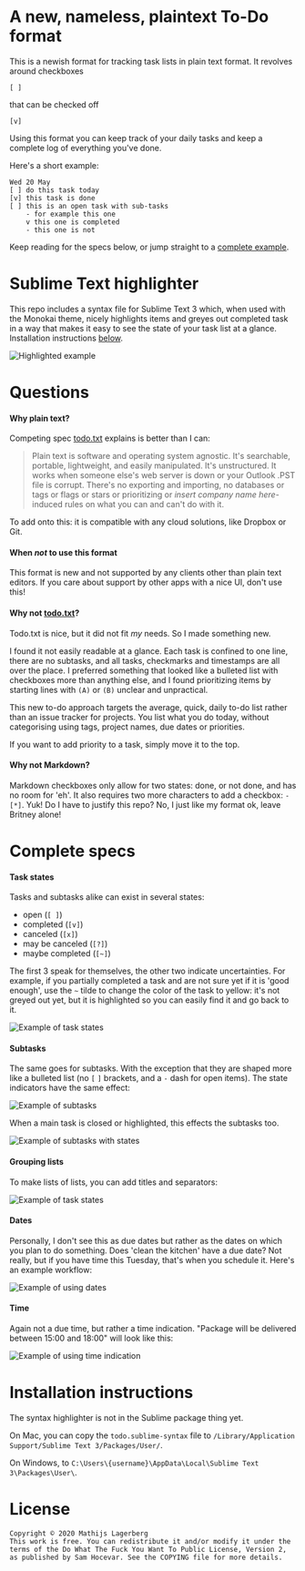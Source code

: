 
# A new, nameless, plaintext To-Do format

This is a newish format for tracking task lists in plain text format.
It revolves around checkboxes

```
[ ] 
```

that can be checked off

```
[v]
```

Using this format you can keep track of your daily tasks and keep a complete
log of everything you've done.

Here's a short example:

```
Wed 20 May
[ ] do this task today
[v] this task is done
[ ] this is an open task with sub-tasks
	- for example this one
	v this one is completed
	- this one is not
``` 

Keep reading for the specs below, or jump straight to a [complete example](./example.txt). 

# Sublime Text highlighter

This repo includes a syntax file for Sublime Text 3 which, when used with
the Monokai theme, nicely highlights items and greyes out completed task
in a way that makes it easy to see the state of your task list at a glance.
Installation instructions [below](#installation-instructions).

![Highlighted example](example_images/sample_main.png)


# Questions

#### Why plain text?

Competing spec [todo.txt][todotxt] explains is better than I can:

> Plain text is software and operating system agnostic. It's searchable, portable, lightweight, and easily manipulated. It's unstructured. It works when someone else's web server is down or your Outlook .PST file is corrupt. There's no exporting and importing, no databases or tags or flags or stars or prioritizing or _insert company name here_-induced rules on what you can and can't do with it.

To add onto this: it is compatible with any cloud solutions, like Dropbox or Git.

#### When _not_ to use this format

This format is new and not supported by any clients other than plain text editors.
If you care about support by other apps with a nice UI, don't use this!

#### Why not [todo.txt][todotxt]?

Todo.txt is nice, but it did not fit _my_ needs. So I made something new.

I found it not easily readable at a glance. Each task is confined to one line,
there are no subtasks, and all tasks, checkmarks and timestamps are all over the place.
I preferred something that looked like a bulleted list with checkboxes more
than anything else, and I found prioritizing items by starting lines with
`(A)` or `(B)` unclear and unpractical.

This new to-do approach targets the average, quick, daily to-do list rather than
an issue tracker for projects. You list what you do today, without categorising
using tags, project names, due dates or priorities.

If you want to add priority to a task, simply move it to the top.

#### Why not Markdown?

Markdown checkboxes only allow for two states: done, or not done, and has no room for
'eh'. It also requires two more characters to add a checkbox: `- [*]`. Yuk!
Do I have to justify this repo? No, I just like my format ok, leave Britney alone!


# Complete specs

#### Task states

Tasks and subtasks alike can exist in several states:

- open  (`[ ]`)
- completed (`[v]`)
- canceled (`[x]`)
- may be canceled (`[?]`)
- maybe completed (`[~]`)

The first 3 speak for themselves, the other two indicate uncertainties. For example,
if you partially completed a task and are not sure yet if it is 'good enough',
use the `~` tilde to change the color of the task to yellow: it's not greyed
out yet, but it is highlighted so you can easily find it and go back to it.

![Example of task states](example_images/sample_main.png)


#### Subtasks

The same goes for subtasks. With the exception that they are shaped more like a bulleted
list (no `[` `]` brackets, and a `-` dash for open items). The state indicators
have the same effect:

![Example of subtasks](example_images/sample_subtask.png)

When a main task is closed or highlighted, this effects the subtasks too.

![Example of subtasks with states](example_images/sample_subtask_state.png)


#### Grouping lists

To make lists of lists, you can add titles and separators:

![Example of task states](example_images/sample_group.png)


#### Dates

Personally, I don't see this as due dates but rather as the dates on which you plan
to do something. Does 'clean the kitchen' have a due date? Not really, but if you have
time this Tuesday, that's when you schedule it. Here's an example workflow:

![Example of using dates](example_images/sample_date.png)


#### Time

Again not a due time, but rather a time indication. "Package will be delivered between 15:00 and 18:00" will
look like this:

![Example of using time indication](example_images/sample_time.png)


# Installation instructions

The syntax highlighter is not in the Sublime package thing yet.

On Mac, you can copy the `todo.sublime-syntax` file to `/Library/Application Support/Sublime Text 3/Packages/User/`.

On Windows, to `C:\Users\{username}\AppData\Local\Sublime Text 3\Packages\User\`.


# License

```
Copyright © 2020 Mathijs Lagerberg
This work is free. You can redistribute it and/or modify it under the
terms of the Do What The Fuck You Want To Public License, Version 2,
as published by Sam Hocevar. See the COPYING file for more details.
```


[todotxt]: https://github.com/todotxt/todo.txt
